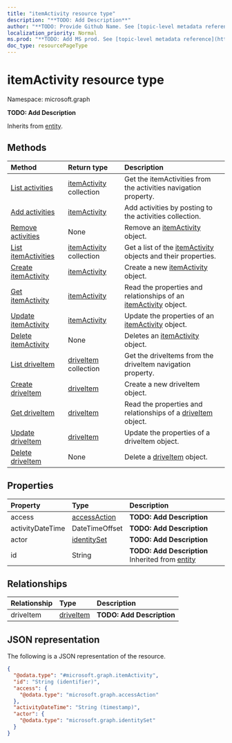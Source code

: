 ```yaml
---
title: "itemActivity resource type"
description: "**TODO: Add Description**"
author: "**TODO: Provide Github Name. See [topic-level metadata reference](https://msgo.azurewebsites.net/add/document/guidelines/metadata.html#topic-level-metadata)**"
localization_priority: Normal
ms.prod: "**TODO: Add MS prod. See [topic-level metadata reference](https://msgo.azurewebsites.net/add/document/guidelines/metadata.html#topic-level-metadata)**"
doc_type: resourcePageType
---
```


# itemActivity resource type

Namespace: microsoft.graph

**TODO: Add Description**


Inherits from [entity](../resources/entity.md).

## Methods
|Method|Return type|Description|
|:---|:---|:---|
|[List activities](../api/itemactivitystat-list-activities.md)|[itemActivity](../resources/itemactivity.md) collection|Get the itemActivities from the activities navigation property.|
|[Add activities](../api/itemactivitystat-post-activities.md)|[itemActivity](../resources/itemactivity.md)|Add activities by posting to the activities collection.|
|[Remove activities](../api/itemactivitystat-delete-activities.md)|None|Remove an [itemActivity](../resources/itemactivity.md) object.|
|[List itemActivities](../api/itemactivity-list.md)|[itemActivity](../resources/itemactivity.md) collection|Get a list of the [itemActivity](../resources/itemactivity.md) objects and their properties.|
|[Create itemActivity](../api/itemactivity-create.md)|[itemActivity](../resources/itemactivity.md)|Create a new [itemActivity](../resources/itemactivity.md) object.|
|[Get itemActivity](../api/itemactivity-get.md)|[itemActivity](../resources/itemactivity.md)|Read the properties and relationships of an [itemActivity](../resources/itemactivity.md) object.|
|[Update itemActivity](../api/itemactivity-update.md)|[itemActivity](../resources/itemactivity.md)|Update the properties of an [itemActivity](../resources/itemactivity.md) object.|
|[Delete itemActivity](../api/itemactivity-delete.md)|None|Deletes an [itemActivity](../resources/itemactivity.md) object.|
|[List driveItem](../api/itemactivity-list-driveitem.md)|[driveItem](../resources/driveitem.md) collection|Get the driveItems from the driveItem navigation property.|
|[Create driveItem](../api/itemactivity-post-driveitem.md)|[driveItem](../resources/driveitem.md)|Create a new driveItem object.|
|[Get driveItem](../api/itemactivity-get-driveitem.md)|[driveItem](../resources/driveitem.md)|Read the properties and relationships of a [driveItem](../resources/driveitem.md) object.|
|[Update driveItem](../api/itemactivity-update-driveitem.md)|[driveItem](../resources/driveitem.md)|Update the properties of a driveItem object.|
|[Delete driveItem](../api/itemactivity-delete-driveitem.md)|None|Delete a [driveItem](../resources/driveitem.md) object.|

## Properties
|Property|Type|Description|
|:---|:---|:---|
|access|[accessAction](../resources/accessaction.md)|**TODO: Add Description**|
|activityDateTime|DateTimeOffset|**TODO: Add Description**|
|actor|[identitySet](../resources/identityset.md)|**TODO: Add Description**|
|id|String|**TODO: Add Description** Inherited from [entity](../resources/entity.md)|

## Relationships
|Relationship|Type|Description|
|:---|:---|:---|
|driveItem|[driveItem](../resources/driveitem.md)|**TODO: Add Description**|

## JSON representation
The following is a JSON representation of the resource.
<!-- {
  "blockType": "resource",
  "keyProperty": "id",
  "@odata.type": "microsoft.graph.itemActivity",
  "baseType": "microsoft.graph.entity",
  "openType": true
}
-->
``` json
{
  "@odata.type": "#microsoft.graph.itemActivity",
  "id": "String (identifier)",
  "access": {
    "@odata.type": "microsoft.graph.accessAction"
  },
  "activityDateTime": "String (timestamp)",
  "actor": {
    "@odata.type": "microsoft.graph.identitySet"
  }
}
```


